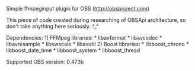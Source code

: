 Simple ffmpeginput plugin for OBS (http://obsproject.com)

This piece of code created during researching of OBSApi architecture,
so don't take anything here seriously. ^_^

Dependencies:
    1) FFMpeg libraries:
        * libavformat
        * libavcodec
        * libavresample
        * libswscale
        * libavutil
    2) Boost libraries:
        * libboost_chrono
        * libboost_date_time
        * libboost_system
        * libboost_thread

Supported OBS version: 0.473b
